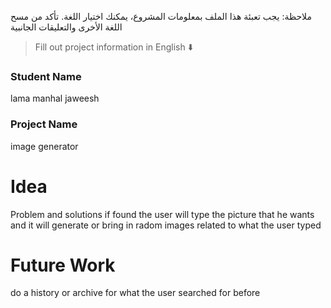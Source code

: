 
ملاحظة: يجب تعبئة هذا الملف بمعلومات المشروع، يمكنك اختيار اللغة. تأكد من مسح اللغة الأخرى والتعليقات الجانبية 

> Fill out project information in English ⬇️
### Student Name
lama manhal jaweesh

### Project Name
image generator
# Idea
Problem and solutions if found 
the user will type the picture that he wants and it will generate or bring in radom images related to what the user typed

# Future Work 
do a history or archive for what the user searched for before

